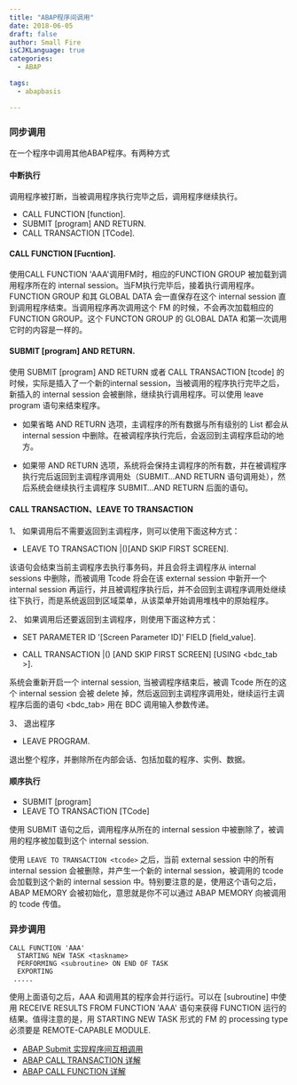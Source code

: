 ```yaml
---
title: "ABAP程序间调用"
date: 2018-06-05
draft: false
author: Small Fire
isCJKLanguage: true
categories: 
  - ABAP

tags: 
  - abapbasis

---
```


### 同步调用

在一个程序中调用其他ABAP程序。有两种方式

#### 中断执行

调用程序被打断，当被调用程序执行完毕之后，调用程序继续执行。

- CALL FUNCTION [function].
- SUBMIT [program] AND RETURN.
- CALL TRANSACTION [TCode].

#### CALL FUNCTION [Fucntion].

使用CALL FUNCTION 'AAA'调用FM时，相应的FUNCTION GROUP 被加载到调用程序所在的 internal session。当FM执行完毕后，接着执行调用程序。FUNCTION GROUP 和其 GLOBAL DATA 会一直保存在这个 internal session 直到调用程序结束。当调用程序再次调用这个 FM 的时候，不会再次加载相应的 FUNCTION GROUP。这个 FUNCTON GROUP 的 GLOBAL DATA 和第一次调用它时的内容是一样的。

#### SUBMIT [program] AND RETURN.

使用 SUBMIT [program] AND RETURN 或者 CALL TRANSACTION [tcode] 的时候，实际是插入了一个新的internal session，当被调用的程序执行完毕之后，新插入的 internal session 会被删除，继续执行调用程序。可以使用 leave program 语句来结束程序。

- 如果省略 AND RETURN 选项，主调程序的所有数据与所有级别的 List 都会从 internal session 中删除。在被调程序执行完后，会返回到主调程序启动的地方。

- 如果带 AND RETURN 选项，系统将会保持主调程序的所有数，并在被调程序执行完后返回到主调程序调用处（SUBMIT…AND RETURN 语句调用处），然后系统会继续执行主调程序 SUBMIT…AND RETURN 后面的语句。

#### CALL TRANSACTION、LEAVE TO TRANSACTION

1、 如果调用后不需要返回到主调程序，则可以使用下面这种方式：

- LEAVE TO TRANSACTION |()[AND SKIP FIRST SCREEN].

该语句会结束当前主调程序去执行事务码，并且会将主调程序从 internal sessions 中删除，而被调用 Tcode 将会在该 external session 中新开一个 internal session 再运行，并且被调程序执行后，并不会回到主调程序调用处继续往下执行，而是系统返回到区域菜单，从该菜单开始调用堆栈中的原始程序。

2、 如果调用后还要返回到主调程序，则使用下面这种方式：

- SET PARAMETER ID '[Screen Parameter ID]' FIELD [field_value].

- CALL TRANSACTION |()  [AND SKIP FIRST SCREEN] [USING <bdc_tab >].

系统会重新开启一个 internal session, 当被调程序结束后，被调 Tcode 所在的这个 internal session 会被 delete 掉，然后返回到主调程序调用处，继续运行主调程序后面的语句
<bdc_tab> 用在 BDC 调用输入参数传递。

3、 退出程序

- LEAVE PROGRAM.

退出整个程序，并删除所在内部会话、包括加载的程序、实例、数据。

#### 顺序执行

- SUBMIT [program]
- LEAVE TO TRANSACTION [TCode]

使用 SUBMIT 语句之后，调用程序从所在的 internal session 中被删除了，被调用的程序被加载到这个 internal session. 

使用 `LEAVE TO TRANSACTION <tcode>` 之后，当前 external session 中的所有 internal session 会被删除，并产生一个新的 internal session，被调用的 tcode 会加载到这个新的 internal session 中。特别要注意的是，使用这个语句之后，ABAP MEMORY 会被初始化，意思就是你不可以通过 ABAP MEMORY 向被调用的 tcode 传值。

### 异步调用

```LS
CALL FUNCTION 'AAA' 
  STARTING NEW TASK <taskname> 
  PERFORMING <subroutine> ON END OF TASK
  EXPORTING
 .....
```

使用上面语句之后，AAA 和调用其的程序会并行运行。可以在 [subroutine] 中使用 RECEIVE RESULTS FROM FUNCTION 'AAA' 语句来获得 FUNCTION 运行的结果。值得注意的是，用 STARTING NEW TASK 形式的 FM 的 processing type 必须要是 REMOTE-CAPABLE MODULE.

 

- [ABAP Submit 实现程序间互相调用](https://coldinfire.github.io/2018/ABAP_Submit/)
- [ABAP CALL TRANSACTION 详解](https://coldinfire.github.io/2018/BDC/)
- [ABAP CALL FUNCTION 详解](https://coldinfire.github.io/2018/ABAP_RFC/)